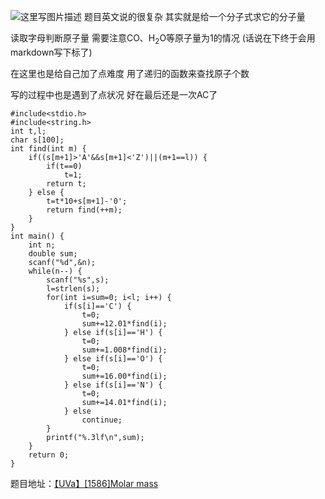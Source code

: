 ![这里写图片描述](http://img.blog.csdn.net/20160109192858767)
题目英文说的很复杂
其实就是给一个分子式求它的分子量

读取字母判断原子量 
需要注意CO、H<sub>2</sub>O等原子量为1的情况
(话说在下终于会用markdown写下标了)

在这里也是给自己加了点难度
用了递归的函数来查找原子个数

写的过程中也是遇到了点状况
好在最后还是一次AC了

```
#include<stdio.h>
#include<string.h>
int t,l;
char s[100];
int find(int m) {
	if((s[m+1]>'A'&&s[m+1]<'Z')||(m+1==l)) {
		if(t==0)
			t=1;
		return t;
	} else {
		t=t*10+s[m+1]-'0';
		return find(++m);
	}
}
int main() {
	int n;
	double sum;
	scanf("%d",&n);
	while(n--) {
		scanf("%s",s);
		l=strlen(s);
		for(int i=sum=0; i<l; i++) {
			if(s[i]=='C') {
				t=0;
				sum+=12.01*find(i);
			} else if(s[i]=='H') {
				t=0;
				sum+=1.008*find(i);
			} else if(s[i]=='O') {
				t=0;
				sum+=16.00*find(i);
			} else if(s[i]=='N') {
				t=0;
				sum+=14.01*find(i);
			} else
				continue;
		}
		printf("%.3lf\n",sum);
	}
	return 0;
}
```


题目地址：[【UVa】[1586]Molar mass](http://acm.hust.edu.cn/vjudge/problem/viewProblem.action?id=51477)